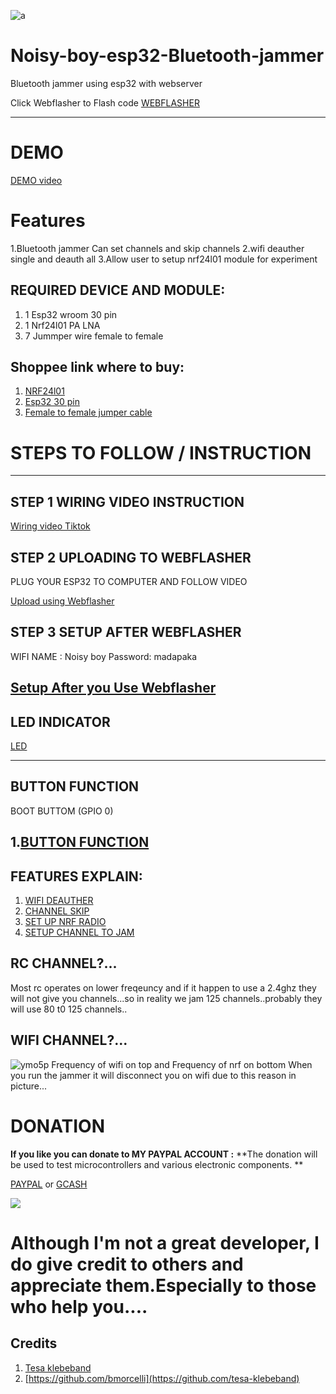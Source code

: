
![a](https://github.com/user-attachments/assets/4e11c46b-b2b4-4505-91b3-af24706f13ca)

# Noisy-boy-esp32-Bluetooth-jammer
Bluetooth jammer using esp32 with webserver



Click Webflasher to Flash code
[WEBFLASHER](https://smoochiee.github.io/Noisy-boy-esp32-Bluetooth-jammer/flash)

---


# DEMO
[DEMO video](https://vt.tiktok.com/ZS2mkctCM/)


# Features

1.Bluetooth jammer Can set channels and skip channels
2.wifi deauther single and deauth all
3.Allow user to setup nrf24l01 module for experiment



## REQUIRED DEVICE AND MODULE:

1. 1 Esp32 wroom 30 pin
2. 1 Nrf24l01 PA LNA
3. 7 Jummper wire female to female


## Shoppee link where to buy:

1. [NRF24l01](https://ph.shp.ee/995sg2d?smtt=0.0.9)
2. [Esp32 30 pin](https://ph.shp.ee/5biyof5?smtt=0.0.9)
3. [Female to female jumper cable](https://ph.shp.ee/pvbwzxh?smtt=0.0.9)



# STEPS TO FOLLOW / INSTRUCTION 
---
 
 ## STEP 1 WIRING VIDEO INSTRUCTION
[Wiring video Tiktok](https://vt.tiktok.com/ZS2mhHxwg/)


## STEP 2 UPLOADING TO WEBFLASHER

PLUG YOUR ESP32 TO COMPUTER AND FOLLOW VIDEO

[Upload using Webflasher](https://www.tiktok.com/@smoochiee89/video/7413955755163847943?is_from_webapp=1&sender_device=pc&web_id=7406626786861385232)


## STEP 3 SETUP AFTER WEBFLASHER

WIFI NAME : Noisy boy
Password: madapaka

[Setup After you Use Webflasher](https://www.tiktok.com/@smoochiee89/video/7413968367964458260?is_from_webapp=1&sender_device=pc&web_id=7406626786861385232)
--- 
## LED INDICATOR
[LED](https://www.tiktok.com/@smoochiee89/video/7413986381719948564?is_from_webapp=1&sender_device=pc&web_id=7406626786861385232)

---
## BUTTON FUNCTION

BOOT BUTTOM (GPIO 0)

1.[BUTTON FUNCTION](https://www.tiktok.com/@smoochiee89/video/7413990152793558279?is_from_webapp=1&sender_device=pc&web_id=7406626786861385232)
---
## FEATURES EXPLAIN:
1. [WIFI DEAUTHER](https://www.tiktok.com/@smoochiee89/video/7413981169454288148?is_from_webapp=1&sender_device=pc&web_id=7406626786861385232)
2. [CHANNEL SKIP](https://www.tiktok.com/@smoochiee89/video/7413998582639889684?is_from_webapp=1&sender_device=pc&web_id=7406626786861385232)
3. [SET UP NRF RADIO](https://www.tiktok.com/@smoochiee89/video/7414343023418428690?is_from_webapp=1&sender_device=pc&web_id=7406626786861385232)
4. [SETUP CHANNEL TO JAM](https://www.tiktok.com/@smoochiee89/video/7414045377399180565?is_from_webapp=1&sender_device=pc&web_id=7406626786861385232)


## RC CHANNEL?...
Most rc operates on lower freqeuncy and if it happen to use a 2.4ghz they will not give you channels...so in reality we jam 125 channels..probably they will use 80 t0 125 channels..

## WIFI CHANNEL?...
![ymo5p](https://github.com/user-attachments/assets/7e87ac33-c439-40a4-a5bf-891e97545918)
Frequency of wifi on top and Frequency of nrf on bottom
When you run the jammer it will disconnect you on wifi due to this reason in picture...



# DONATION
**If you like you can donate to MY PAYPAL ACCOUNT :**
**The donation will be used to test microcontrollers and various electronic components.  **

[PAYPAL](https://paypal.me/smoochieelee?country.x=PH&locale.x=en_US)
or
[GCASH](https://github.com/smoochiee/Ble-jammer/blob/main/GCash-MyQR-16032024181536.PNG.jpg)


<a href="https://www.buymeacoffee.com/smoochiee"><img src="https://img.buymeacoffee.com/button-api/?text=Buy me a coffee&emoji=☕&slug=smoochiee&button_colour=FFDD00&font_colour=000000&font_family=Lato&outline_colour=000000&coffee_colour=ffffff" /></a>



# Although I'm not a great developer, I do give credit to others and appreciate them.Especially to those who help you....

## Credits 


1.   [Tesa klebeband](https://github.com/tesa-klebeband)
2.   [https://github.com/bmorcelli](https://github.com/tesa-klebeband)


